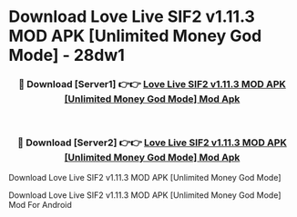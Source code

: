 # Download Love Live SIF2 v1.11.3 MOD APK [Unlimited Money God Mode] - 28dw1


<div align="center">
<h3>🔴 Download [Server1] 👉👉 <a href="https://apk-comot.site?title=Love_Live_SIF2_v1.11.3_MOD_APK_[Unlimited_Money_God_Mode]">Love Live SIF2 v1.11.3 MOD APK [Unlimited Money God Mode] Mod Apk</a></h3><br>
<h3>🔴 Download [Server2] 👉👉 <a href="https://apk-comot.site?title=Love_Live_SIF2_v1.11.3_MOD_APK_[Unlimited_Money_God_Mode]">Love Live SIF2 v1.11.3 MOD APK [Unlimited Money God Mode] Mod Apk</a></h3>
</div>



Download Love Live SIF2 v1.11.3 MOD APK [Unlimited Money God Mode] 

Download Love Live SIF2 v1.11.3 MOD APK [Unlimited Money God Mode] Mod For Android